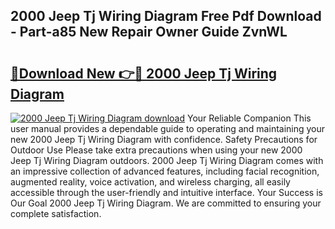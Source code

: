 ## 2000 Jeep Tj Wiring Diagram Free Pdf Download - Part-a85 New Repair Owner Guide ZvnWL

# <h2><a href="http://dfhl529.blite.top/?on=2000+Jeep+Tj+Wiring+Diagram">🔗Download New 👉🔴 2000 Jeep Tj Wiring Diagram</a></h2>

[![2000 Jeep Tj Wiring Diagram download](https://i.imgur.com/lujVjoI.png)](http://dfhl529.blite.top/?on=2000+Jeep+Tj+Wiring+Diagram)
Your Reliable Companion This user manual provides a dependable guide to operating and maintaining your new 2000 Jeep Tj Wiring Diagram with confidence. Safety Precautions for Outdoor Use Please take extra precautions when using your new 2000 Jeep Tj Wiring Diagram outdoors. 2000 Jeep Tj Wiring Diagram comes with an impressive collection of advanced features, including facial recognition, augmented reality, voice activation, and wireless charging, all easily accessible through the user-friendly and intuitive interface. Your Success is Our Goal 2000 Jeep Tj Wiring Diagram. We are committed to ensuring your complete satisfaction.
